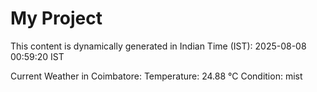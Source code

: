 # My Project

This content is dynamically generated in Indian Time (IST): 2025-08-08 00:59:20 IST


Current Weather in Coimbatore:
Temperature: 24.88 °C
Condition: mist
